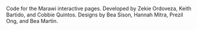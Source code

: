 Code for the Marawi interactive pages. Developed by Zekie Ordoveza, Keith Bartido, and Cobbie Quintos. Designs 
by Bea Sison, Hannah Mitra, Prezil Ong, and Bea Martin.
